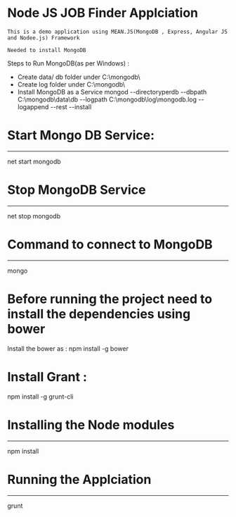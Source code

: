 # Node JS JOB Finder Applciation
    This is a demo application using MEAN.JS(MongoDB , Express, Angular JS and Nodee.js) Framework 
    
    Needed to install MongoDB
  
Steps to Run MongoDB(as per Windows) : 
- Create data/ db folder under C:\mongodb\
- Create log folder under C:\mongodb\
- Install MongoDB as  a Service
mongod --directoryperdb --dbpath C:\mongodb\data\db --logpath C:\mongodb\log\mongodb.log --logappend --rest --install

# Start Mongo DB Service: 
 ----------------
 net start mongodb
 
 # Stop MongoDB Service
 -------------------
 net stop mongodb
  
#  Command to connect to MongoDB
 -------------------------------
 mongo
 
#  Before running the project need to install the dependencies using bower
 
 Install the bower as :
 npm install -g bower
 
#  Install Grant :
 npm install -g grunt-cli
 
#  Installing the Node modules
 --------------------------
 npm install
 
#  Running the Applciation
 --------------------------
 grunt
